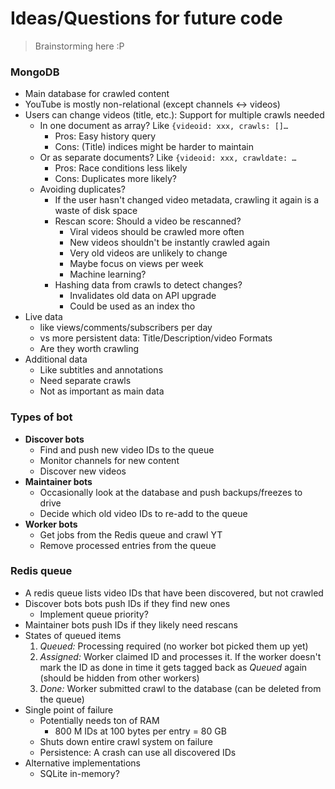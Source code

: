 # Ideas/Questions for future code

> Brainstorming here :P

### MongoDB

* Main database for crawled content
* YouTube is mostly non-relational
  (except channels ↔ videos)
* Users can change videos (title, etc.):
  Support for multiple crawls needed
    * In one document as array?
      Like `{videoid: xxx, crawls: []…`
        * Pros: Easy history query
        * Cons: (Title) indices might be harder to maintain
    * Or as separate documents?
      Like `{videoid: xxx, crawldate: …`
        * Pros: Race conditions less likely
        * Cons: Duplicates more likely?
    * Avoiding duplicates?
        * If the user hasn't changed video metadata,
          crawling it again is a waste of disk space
        * Rescan score: Should a video be rescanned?
            * Viral videos should be crawled more often
            * New videos shouldn't be instantly crawled again
            * Very old videos are unlikely to change
            * Maybe focus on views per week
            * Machine learning?
        * Hashing data from crawls to detect changes?
            * Invalidates old data on API upgrade
            * Could be used as an index tho
* Live data
    * like views/comments/subscribers per day
    * vs more persistent data: Title/Description/video Formats
    * Are they worth crawling
* Additional data
    * Like subtitles and annotations
    * Need separate crawls
    * Not as important as main data

### Types of bot

* __Discover bots__
    * Find and push new video IDs to the queue
    * Monitor channels for new content
    * Discover new videos 
* __Maintainer bots__
    * Occasionally look at the database and 
      push backups/freezes to drive
    * Decide which old video IDs to re-add to the queue
* __Worker bots__
    * Get jobs from the Redis queue and crawl YT
    * Remove processed entries from the queue

### Redis queue

* A redis queue lists video IDs that have been
  discovered, but not crawled
* Discover bots bots push IDs if they find new ones
    * Implement queue priority?
* Maintainer bots push IDs if they likely need rescans
* States of queued items
    1. _Queued:_ Processing required
       (no worker bot picked them up yet)
    2. _Assigned:_ Worker claimed ID and processes it.
       If the worker doesn't mark the ID as done in time
       it gets tagged back as _Queued_ again
       (should be hidden from other workers)
    3. _Done:_ Worker submitted crawl to the database
       (can be deleted from the queue)
* Single point of failure
    * Potentially needs ton of RAM
        * 800 M IDs at 100 bytes per entry = 80 GB
    * Shuts down entire crawl system on failure
    * Persistence: A crash can use all discovered IDs
* Alternative implementations
    * SQLite in-memory?
